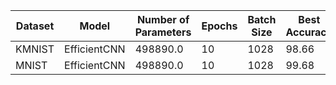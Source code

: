 | Dataset | Model | Number of Parameters | Epochs | Batch Size | Best Accuracy | Average Accuracy |
| --- | --- | --- | --- | --- | --- | --- |
| KMNIST | EfficientCNN | 498890.0 | 10 | 1028 | 98.66 | 98.53 |
| MNIST | EfficientCNN | 498890.0 | 10 | 1028 | 99.68 | 99.66 |
